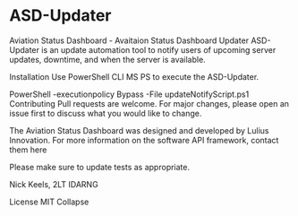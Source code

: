 # ASD-Updater
Aviation Status Dashboard - Avaitaion Status Dashboard Updater
ASD-Updater is an update automation tool to notify users of upcoming server updates, downtime, and when the server is available.

Installation
Use PowerShell CLI MS PS to execute the ASD-Updater.

PowerShell -executionpolicy Bypass -File updateNotifyScript.ps1
Contributing
Pull requests are welcome. For major changes, please open an issue first to discuss what you would like to change.

The Aviation Status Dashboard was designed and developed by Lulius Innovation. For more information on the software API framework, contact them here

Please make sure to update tests as appropriate.

Nick Keels, 2LT IDARNG

License
MIT Collapse
